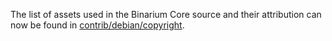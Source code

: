 The list of assets used in the Binarium Core source and their attribution can now be found in [contrib/debian/copyright](../contrib/debian/copyright).
